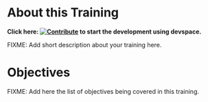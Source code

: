 # About this Training

**Click here: [![Contribute](https://www.eclipse.org/che/contribute.svg)](https://devspaces.apps.tools-na100.dev.ole.redhat.com/#https://github.com/RedHatQuickCourses/basic_deployment_aap2.5) to start the development using devspace.**

FIXME: Add short description about your training here.

# Objectives

FIXME: Add here the list of objectives being covered in this training.

